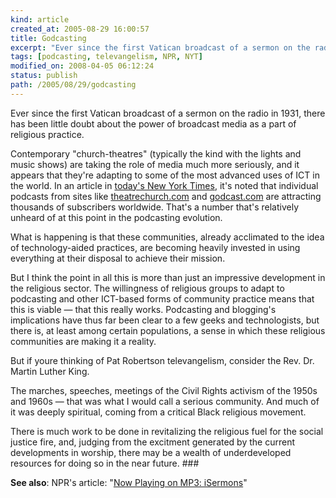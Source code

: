 ```yaml
---
kind: article
created_at: 2005-08-29 16:00:57
title: Godcasting
excerpt: "Ever since the first Vatican broadcast of a sermon on the radio in 1931, there has been little doubt about the power of broadcast media as a part of religious practice."
tags: [podcasting, televangelism, NPR, NYT]
modified_on: 2008-04-05 06:12:24
status: publish 
path: /2005/08/29/godcasting
---
```


Ever since the first Vatican broadcast of a sermon on the radio in 1931, there has been little doubt about the power of broadcast media as a part of religious practice. 

Contemporary "church-theatres" (typically the kind with the lights and music shows) are taking the role of media much more seriously, and it appears that they're adapting to some of the most advanced uses of ICT in the world. In an article in <a href="http://www.nytimes.com/2005/08/29/technology/">today's New York Times</a>, it's noted that individual podcasts from sites like <a href="http://www.theatrechurch.com">theatrechurch.com</a> and <a href="http://www.godcast.com">godcast.com</a> are attracting thousands of subscribers worldwide. That's a number that's relatively unheard of at this point in the podcasting evolution.

What is happening is that these communities, already acclimated to the idea of technology-aided practices, are becoming heavily invested in using everything at their disposal to achieve their mission. 

But I think the point in all this is more than just an impressive development in the religious sector. The willingness of religious groups to adapt to podcasting and other ICT-based forms of community practice means that this is viable &mdash; that this really works. Podcasting and blogging's implications have thus far been clear to a few geeks and technologists, but there is, at least among certain populations, a sense in which these religious communities are making it a reality.  

But if youre thinking of Pat Robertson televangelism, consider the Rev. Dr. Martin Luther King. 

The marches, speeches, meetings of the Civil Rights activism of the 1950s and 1960s &mdash; that was what I would call a serious community. And much of it was deeply spiritual, coming from a critical Black religious movement. 

There is much work to be done in revitalizing the religious fuel for the social justice fire, and, judging from the excitment generated by the current developments in worship, there may be a wealth of underdeveloped resources for doing so in the near future.  ###

<strong>See also</strong>: NPR's article: "<a href="http://www.npr.org/templates/story/story.php?storyId=4780903">Now Playing on MP3: iSermons</a>"